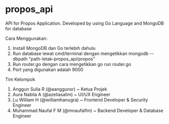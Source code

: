 # propos_api
API for Propos Application. Developed by using Go Language and MongoDB for database

Cara Menggunakan:
1. Install MongoDB dan Go terlebih dahulu
2. Run database lewat cmd/terminal dengan mengetikkan mongodb --dbpath "path-letak-propos_api/propos"
3. Run router.go dengan cara mengetikkan go run router.go
4. Port yang digunakan adalah 9000

Tim Kelompok
1. Anggun Sulia R (@aanggunsr) ~ Ketua Projek
2. Aura Nabila A (@azeliasalim) ~ UI/UX Engineer
3. Lu William H (@williamhanugra) ~ Frontend Developer & Security Engineer
4. Muhammad Naufal F M (@mnaufalfm) ~ Backend Developer & Database Engineer
